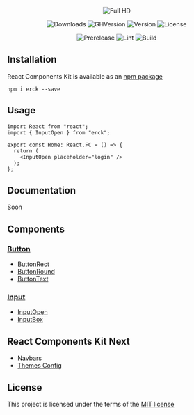 <div align="center">
  
![Full HD](https://user-images.githubusercontent.com/57585370/107795453-7ae1fb00-6d7a-11eb-8b98-c86154149a8d.png)

![Downloads](https://img.shields.io/npm/dm/erck?style=for-the-badge)
![GHVersion](https://img.shields.io/github/v/release/Ermolaev-Inc/react-components-kit?style=for-the-badge)
![Version](https://img.shields.io/npm/v/erck?style=for-the-badge)
![License](https://img.shields.io/npm/l/erck?style=for-the-badge)


![Prerelease](https://img.shields.io/github/v/release/Ermolaev-Inc/react-components-kit?include_prereleases&label=prerelease)
![Lint](https://github.com/Ermolaev-Inc/react-components-kit/actions/workflows/lint.yml/badge.svg)
![Build](https://github.com/Ermolaev-Inc/react-components-kit/actions/workflows/storybook-build.yml/badge.svg)

</div>

## Installation
React Components Kit is available as an [npm package](https://www.npmjs.com/package/erck)

```
npm i erck --save
```

## Usage
``` tsx
import React from "react";
import { InputOpen } from "erck";

export const Home: React.FC = () => {
  return (
    <InputOpen placeholder="login" />
  );  
};
```
## Documentation
Soon

## Components
### [Button](https://github.com/Ermolaev-Inc/react-components-kit/tree/master/src/stories/Buttons)
- [ButtonRect](https://github.com/Ermolaev-Inc/react-components-kit/tree/master/src/stories/Buttons/ButtonRect)
- [ButtonRound](https://github.com/Ermolaev-Inc/react-components-kit/tree/master/src/stories/Buttons/ButtonRound)
- [ButtonText](https://github.com/Ermolaev-Inc/react-components-kit/tree/master/src/stories/Buttons/ButtonText)

### [Input](https://github.com/Ermolaev-Inc/react-components-kit/tree/master/src/stories/Inputs)
- [InputOpen](https://github.com/Ermolaev-Inc/react-components-kit/tree/master/src/stories/Inputs/InputOpen)
- [InputBox](https://github.com/Ermolaev-Inc/react-components-kit/tree/master/src/stories/Inputs/InputBox)

## React Components Kit Next
- [Navbars](https://github.com/Ermolaev-Inc/react-components-kit/tree/navbar-component)
- [Themes Config](https://github.com/Ermolaev-Inc/react-components-kit/tree/themes-config)

## License
This project is licensed under the terms of the [MIT license](https://github.com/Ermolaev-Inc/react-components-kit/blob/master/LICENSE)
